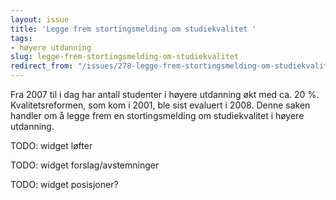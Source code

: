 ```yaml
---
layout: issue
title: 'Legge frem stortingsmelding om studiekvalitet '
tags:
- høyere utdanning
slug: legge-frem-stortingsmelding-om-studiekvalitet
redirect_from: "/issues/278-legge-frem-stortingsmelding-om-studiekvalitet"
---
```


Fra 2007 til i dag har antall studenter i høyere utdanning økt med ca. 20 %. Kvalitetsreformen, som kom i 2001, ble sist evaluert i 2008. Denne saken handler om å legge frem en stortingsmelding om studiekvalitet i høyere utdanning.

TODO: widget løfter

TODO: widget forslag/avstemninger

TODO: widget posisjoner?

